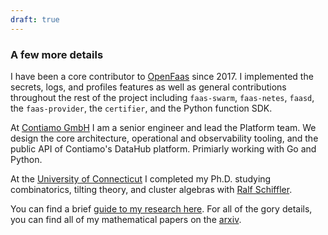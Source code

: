 ```yaml
---
draft: true
---
```

### A few more details ####
I have been a core contributor to [OpenFaas][openfaas] since 2017. I implemented the secrets, logs, and profiles features as well as general contributions throughout the rest of the project including `faas-swarm`, `faas-netes`, `faasd`, the `faas-provider`, the `certifier`, and the Python function SDK.


At [Contiamo GmbH][contiamo] I am a senior engineer and lead the Platform team. We design the core architecture, operational and observability tooling, and the public API of Contiamo's DataHub platform. Primiarly working with Go and Python.

At the [University of Connecticut][uconn] I completed my Ph.D. studying combinatorics, tilting theory, and cluster algebras with [Ralf Schiffler][ralf].


You can find a brief [guide to my research here][research-summary]. For all of the gory details, you can find all of my mathematical papers on the [arxiv][arxiv].

[openfaas]: https://www.openfaas.com "Openfaas homepage"
[contiamo]: https://contiamo.com "Contiamo GmbH homepage"
[uconn]: http://www.math.uconn.edu "University of Connecticut Math department homepage"
[ralf]: https://schiffler.math.uconn.edu/ "Ralf Schiffler's homepage"
[research-summary]: //lucasroesler.com/pdf/davroe_research_statement.pdf "Summary of my research"
[arxiv]: http://arxiv.org/find/math/1/au:+David_Roesler_L/0/1/0/all/0/1 "Find me on the arxiv"
